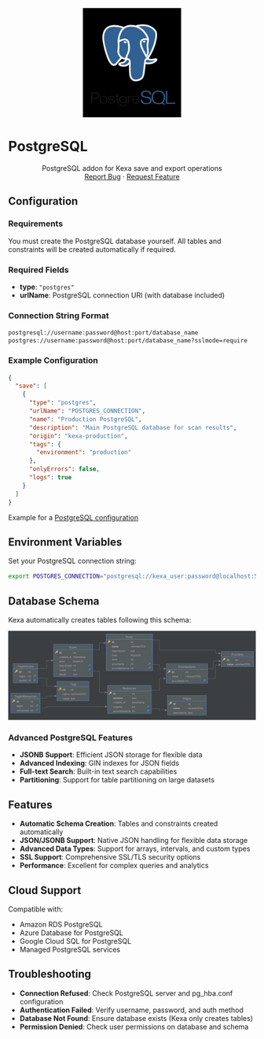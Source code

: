 <div align="center">
    <a href="https://www.kexa.io/">
        <img src="../../images/postgres.png" alt="Logo" width="200"/>
    </a>
</div>

# PostgreSQL

<div>
  <p align="center">
    PostgreSQL addon for Kexa save and export operations
    <br />
    <a href="https://github.com/4urcloud/Kexa/issues">Report Bug</a>
    ·
    <a href="https://github.com/4urcloud/Kexa/issues">Request Feature</a>
  </p>
</div>

## Configuration

### Requirements

You must create the PostgreSQL database yourself. All tables and constraints will be created automatically if required.

### Required Fields

- **type**: `"postgres"`
- **urlName**: PostgreSQL connection URI (with database included)

### Connection String Format

```
postgresql://username:password@host:port/database_name
postgres://username:password@host:port/database_name?sslmode=require
```

### Example Configuration

```json
{
  "save": [
    {
      "type": "postgres",
      "urlName": "POSTGRES_CONNECTION",
      "name": "Production PostgreSQL", 
      "description": "Main PostgreSQL database for scan results",
      "origin": "kexa-production",
      "tags": {
        "environment": "production"
      },
      "onlyErrors": false,
      "logs": true
    }
  ]
}
```

Example for a [PostgreSQL configuration](../../config/demo/postgres.default.json)


## Environment Variables

Set your PostgreSQL connection string:

```bash
export POSTGRES_CONNECTION="postgresql://kexa_user:password@localhost:5432/kexa_database"
```

## Database Schema

Kexa automatically creates tables following this schema:

![Database Schema](../../images/schema-UML-SQL.png)

### Advanced PostgreSQL Features
- **JSONB Support**: Efficient JSON storage for flexible data
- **Advanced Indexing**: GIN indexes for JSON fields
- **Full-text Search**: Built-in text search capabilities
- **Partitioning**: Support for table partitioning on large datasets

## Features

- **Automatic Schema Creation**: Tables and constraints created automatically
- **JSON/JSONB Support**: Native JSON handling for flexible data storage
- **Advanced Data Types**: Support for arrays, intervals, and custom types
- **SSL Support**: Comprehensive SSL/TLS security options
- **Performance**: Excellent for complex queries and analytics

## Cloud Support

Compatible with:
- Amazon RDS PostgreSQL
- Azure Database for PostgreSQL  
- Google Cloud SQL for PostgreSQL
- Managed PostgreSQL services

## Troubleshooting

- **Connection Refused**: Check PostgreSQL server and pg_hba.conf configuration
- **Authentication Failed**: Verify username, password, and auth method
- **Database Not Found**: Ensure database exists (Kexa only creates tables)
- **Permission Denied**: Check user permissions on database and schema